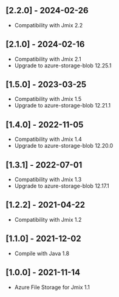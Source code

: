 ## [2.2.0] - 2024-02-26

- Compatibility with Jmix 2.2

## [2.1.0] - 2024-02-16

- Compatibility with Jmix 2.1
- Upgrade to azure-storage-blob 12.25.1

## [1.5.0] - 2023-03-25

- Compatibility with Jmix 1.5
- Upgrade to azure-storage-blob 12.21.1

## [1.4.0] - 2022-11-05

- Compatibility with Jmix 1.4
- Upgrade to azure-storage-blob 12.20.0
 
## [1.3.1] - 2022-07-01

- Compatibility with Jmix 1.3
- Upgrade to azure-storage-blob 12.17.1

## [1.2.2] - 2021-04-22

- Compatibility with Jmix 1.2

## [1.1.0] - 2021-12-02

- Compile with Java 1.8

## [1.0.0] - 2021-11-14

- Azure File Storage for Jmix 1.1

